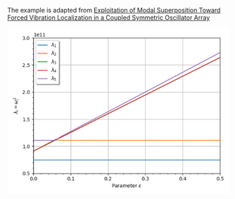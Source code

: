 The example is adapted from [Exploitation of Modal Superposition Toward Forced Vibration Localization in a Coupled Symmetric Oscillator Array](https://doi.org/10.3390/s25103106)

![Mode veering](Veering.png)

